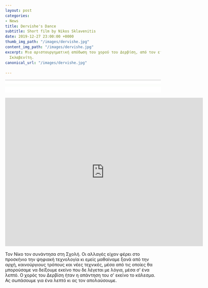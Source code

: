 ```yaml
---
layout: post
categories:
- News
title: Dervishe's Dance
subtitle: Short film by Nikos Sklavenitis
date: 2019-12-27 23:00:00 +0000
thumb_img_path: "/images/dervishe.jpg"
content_img_path: "/images/dervishe.jpg"
excerpt: Μια αριστουργηματική απόδωση του χορού του Δερβίση, από τον εικαστικό Νίκο
  Σκλαβενίτη.
canonical_url: "/images/dervishe.jpg"

---
```

![](/images/bwok-2.jpg)
<iframe src="https://player.vimeo.com/video/2400406" width="640" height="480" frameborder="0" allow="autoplay; fullscreen" allowfullscreen></iframe>

Τον Νίκο τον συνάντησα στη Σχολή. Οι αλλαγές είχαν φέρει στο προσκήνιο την ψηφιακή τεχνολογία κι εμείς μαθαίναμε ξανά από την αρχή, καινούργιους τρόπους και νέες τεχνικές, μέσα από τις οποίες θα μπορούσαμε να δείξουμε εκείνο που δε λέγεται με λόγια, μέσα σ' ένα λεπτό. Ο χορός του Δερβίση ήταν η απάντηση του σ' εκείνο το κάλεσμα. Ας σωπάσουμε για ένα λεπτό κι ας τον απολαύσουμε.